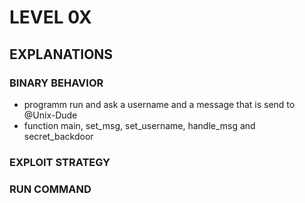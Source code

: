 # LEVEL 0X

## EXPLANATIONS

### BINARY BEHAVIOR
- programm run and ask a username and a message that is send to @Unix-Dude
- function main, set_msg, set_username, handle_msg and secret_backdoor
### EXPLOIT STRATEGY

### RUN COMMAND
